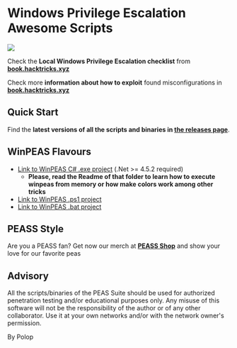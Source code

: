 # Windows Privilege Escalation Awesome Scripts

![](https://github.com/carlospolop/privilege-escalation-awesome-scripts-suite/raw/master/winPEAS/winPEASexe/images/winpeas.png)

Check the **Local Windows Privilege Escalation checklist** from **[book.hacktricks.xyz](https://book.hacktricks.xyz/windows-hardening/checklist-windows-privilege-escalation)**

Check more **information about how to exploit** found misconfigurations in **[book.hacktricks.xyz](https://book.hacktricks.xyz/windows-hardening/windows-local-privilege-escalation)**

## Quick Start
Find the **latest versions of all the scripts and binaries in [the releases page](https://github.com/carlospolop/PEASS-ng/releases/latest)**.

## WinPEAS Flavours
- [Link to WinPEAS C# .exe project](https://github.com/carlospolop/privilege-escalation-awesome-scripts-suite/tree/master/winPEAS/winPEASexe) (.Net >= 4.5.2 required)
    - **Please, read the Readme of that folder to learn how to execute winpeas from memory or how make colors work among other tricks**
- [Link to WinPEAS .ps1 project](https://github.com/carlospolop/privilege-escalation-awesome-scripts-suite/tree/master/winPEAS/winPEASps1)
- [Link to WinPEAS .bat project](https://github.com/carlospolop/privilege-escalation-awesome-scripts-suite/tree/master/winPEAS/winPEASbat) 


## PEASS Style

Are you a PEASS fan? Get now our merch at **[PEASS Shop](https://teespring.com/stores/peass)** and show your love for our favorite peas

## Advisory

All the scripts/binaries of the PEAS Suite should be used for authorized penetration testing and/or educational purposes only. Any misuse of this software will not be the responsibility of the author or of any other collaborator. Use it at your own networks and/or with the network owner's permission.

By Polop
